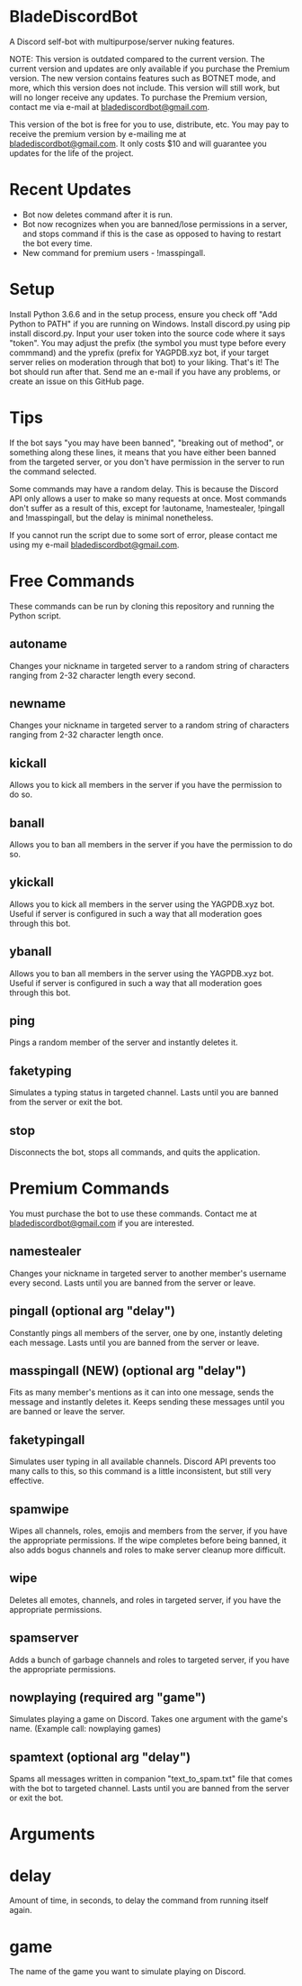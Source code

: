 # BladeDiscordBot
A Discord self-bot with multipurpose/server nuking features.

NOTE: This version is outdated compared to the current version. The current version and updates are only available if you purchase the Premium version. The new version contains features such as BOTNET mode, and more, which this version does not include. This version will still work, but will no longer receive any updates. To purchase the Premium version, contact me via e-mail at bladediscordbot@gmail.com.

This version of the bot is free for you to use, distribute, etc. You may pay to receive the premium version by e-mailing me at bladediscordbot@gmail.com. It only costs $10 and will guarantee you updates for the life of the project.

# Recent Updates
- Bot now deletes command after it is run.
- Bot now recognizes when you are banned/lose permissions in a server, and stops command if this is the case as opposed to having to restart the bot every time.
- New command for premium users - !masspingall.

# Setup
Install Python 3.6.6 and in the setup process, ensure you check off "Add Python to PATH" if you are running on Windows. Install discord.py using pip install discord.py. Input your user token into the source code where it says "token". You may adjust the prefix (the symbol you must type before every commmand) and the yprefix (prefix for YAGPDB.xyz bot, if your target server relies on moderation  through that bot) to your liking. That's it! The bot should run after that. Send me an e-mail if you have any problems, or create an issue on this GitHub page.

# Tips
If the bot says "you may have been banned", "breaking out of method", or something along these lines, it means that you have either been banned from the targeted server, or you don't have permission in the server to run the command selected.

Some commands may have a random delay. This is because the Discord API only allows a user to make so many requests at once. Most commands don't suffer as a result of this, except for !autoname, !namestealer, !pingall and !masspingall, but the delay is minimal nonetheless.

If you cannot run the script due to some sort of error, please contact me using my e-mail bladediscordbot@gmail.com.

# Free Commands
These commands can be run by cloning this repository and running the Python script.

## autoname
Changes your nickname in targeted server to a random string of characters ranging from 2-32 character length every second.
## newname
Changes your nickname in targeted server to a random string of characters ranging from 2-32 character length once.
## kickall
Allows you to kick all members in the server if you have the permission to do so.
## banall
Allows you to ban all members in the server if you have the permission to do so.
## ykickall
Allows you to kick all members in the server using the YAGPDB.xyz bot. Useful if server is configured in such a way that all moderation goes through this bot.
## ybanall
Allows you to ban all members in the server using the YAGPDB.xyz bot. Useful if server is configured in such a way that all moderation goes through this bot.
## ping
Pings a random member of the server and instantly deletes it.
## faketyping
Simulates a typing status in targeted channel. Lasts until you are banned from the server or exit the bot.
## stop
Disconnects the bot, stops all commands, and quits the application.

# Premium Commands
You must purchase the bot to use these commands. Contact me at bladediscordbot@gmail.com if you are interested.

## namestealer
Changes your nickname in targeted server to another member's username every second. Lasts until you are banned from the server or leave.

## pingall (optional arg "delay")
Constantly pings all members of the server, one by one, instantly deleting each message. Lasts until you are banned from the server or leave.

## masspingall (NEW) (optional arg "delay")
Fits as many member's mentions as it can into one message, sends the message and instantly deletes it. Keeps sending these messages until you are banned or leave the server.

## faketypingall
Simulates user typing in all available channels. Discord API prevents too many calls to this, so this command is a little inconsistent, but still very effective.

## spamwipe
Wipes all channels, roles, emojis and members from the server, if you have the appropriate permissions. If the wipe completes before being banned, it also adds bogus channels and roles to make server cleanup more difficult.

## wipe
Deletes all emotes, channels, and roles in targeted server, if you have the appropriate permissions.

## spamserver
Adds a bunch of garbage channels and roles to targeted server, if you have the appropriate permissions.

## nowplaying (required arg "game")
Simulates playing a game on Discord. Takes one argument with the game's name. (Example call: nowplaying games)

## spamtext (optional arg "delay")
Spams all messages written in companion "text_to_spam.txt" file that comes with the bot to targeted channel. Lasts until you are banned from the server or exit the bot.

# Arguments

# delay
Amount of time, in seconds, to delay the command from running itself again.

# game
The name of the game you want to simulate playing on Discord.
